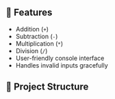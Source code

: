 ## 🚀 Features
- Addition (`+`)
- Subtraction (`-`)
- Multiplication (`*`)
- Division (`/`)
- User-friendly console interface
- Handles invalid inputs gracefully

## 📂 Project Structure
